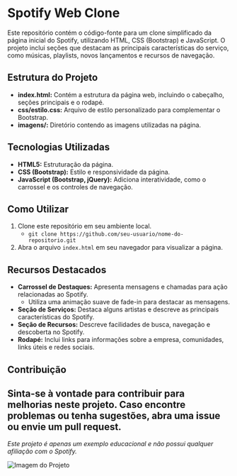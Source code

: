 # Spotify Web Clone

Este repositório contém o código-fonte para um clone simplificado da página inicial do Spotify, utilizando HTML, CSS (Bootstrap) e JavaScript. O projeto inclui seções que destacam as principais características do serviço, como músicas, playlists, novos lançamentos e recursos de navegação.

## Estrutura do Projeto

- **index.html:** Contém a estrutura da página web, incluindo o cabeçalho, seções principais e o rodapé.
- **css/estilo.css:** Arquivo de estilo personalizado para complementar o Bootstrap.
- **imagens/:** Diretório contendo as imagens utilizadas na página.

## Tecnologias Utilizadas

- **HTML5:** Estruturação da página.
- **CSS (Bootstrap):** Estilo e responsividade da página.
- **JavaScript (Bootstrap, jQuery):** Adiciona interatividade, como o carrossel e os controles de navegação.

## Como Utilizar

1. Clone este repositório em seu ambiente local.
   - `git clone https://github.com/seu-usuario/nome-do-repositorio.git`
2. Abra o arquivo `index.html` em seu navegador para visualizar a página.

## Recursos Destacados

- **Carrossel de Destaques:** Apresenta mensagens e chamadas para ação relacionadas ao Spotify.
  - Utiliza uma animação suave de fade-in para destacar as mensagens.
- **Seção de Serviços:** Destaca alguns artistas e descreve as principais características do Spotify.
- **Seção de Recursos:** Descreve facilidades de busca, navegação e descoberta no Spotify.
- **Rodapé:** Inclui links para informações sobre a empresa, comunidades, links úteis e redes sociais.

## Contribuição

Sinta-se à vontade para contribuir para melhorias neste projeto. Caso encontre problemas ou tenha sugestões, abra uma issue ou envie um pull request.
---

*Este projeto é apenas um exemplo educacional e não possui qualquer afiliação com o Spotify.*

![Imagem do Projeto](https://github.com/FIDEL7Z/spotify-clone/assets/103468557/4c0064a9-e474-4c86-b5f7-e36e485b5d47)
